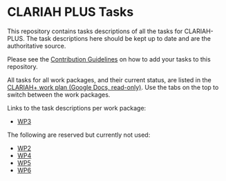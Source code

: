 # CLARIAH PLUS Tasks

This repository contains tasks descriptions of all the tasks for CLARIAH-PLUS. The task descriptions here
should be kept up to date and are the authoritative source.

Please see the [Contribution Guidelines](CONTRIBUTING.md) on how to add your tasks to this repository.

All tasks for all work packages, and their current status, are listed in the [CLARIAH+ work plan (Google Docs, read-only)](https://docs.google.com/spreadsheets/d/e/2PACX-1vTXKu7TKL_ow2y-d5yV9u0y_WaSUp9iLP884MCwqHXNfkw8p4RxP30Lo0EBbtG4ARFsUpnzyRy00M2W/pubhtml). Use the tabs on the top to switch between the work packages.

Links to the task descriptions per work package:

* [WP3](wp3/)

The following are reserved but currently not used:

* [WP2](wp2/)
* [WP4](wp4/)
* [WP5](wp5/)
* [WP6](wp6/)


